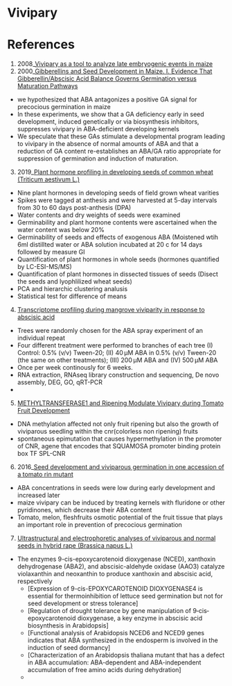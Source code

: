# Vivipary

# References

1. 2008_[Vivipary as a tool to analyze late embryogenic events in maize](https://www.nature.com/articles/hdy200829)
2. 2000_[Gibberellins and Seed Development in Maize. I. Evidence That Gibberellin/Abscisic Acid Balance Governs Germination versus Maturation Pathways](https://www.ncbi.nlm.nih.gov/pmc/articles/PMC58942/)
  -  we hypothesized that ABA antagonizes a positive GA signal for precocious germination in maize
  -  In these experiments, we show that a GA deficiency early in seed development, induced genetically or via biosynthesis inhibitors, suppresses vivipary in ABA-deficient developing kernels
  -  We speculate that these GAs stimulate a developmental program leading to vivipary in the absence of normal amounts of ABA and that a reduction of GA content re-establishes an ABA/GA ratio appropriate for suppression of germination and induction of maturation.
3. 2019_[Plant hormone profiling in developing seeds of common wheat (Triticum aestivum L.)](https://www.ncbi.nlm.nih.gov/pmc/articles/PMC6977454/)
  - Nine plant hormones in developing seeds of field grown wheat varities
  - Spikes were tagged at anthesis and were harvested at 5-day intervals from 30 to 60 days post-anthesis (DPA)
  - Water contents and dry weights of seeds were examined
  - Germinability and plant hormone contents were ascertained when the water content was below 20%
  - Germinability of seeds and effects of exogenous ABA (Moistened wtih 6ml distillted water or ABA solution incubated at 20 c for 14 days followed by measure GI
  - Quantification of plant hormones in whole seeds (hormones quantified by LC-ESI-MS/MS)
  - Quantification of plant hormones in dissected tissues of seeds (Disect the seeds and lyophlilized wheat seeds)
  - PCA and hierarchic clustering analusis
  - Statistical test for difference of means
  
4. [Transcriptome profiling during mangrove viviparity in response to abscisic acid](https://www.nature.com/articles/s41598-018-19236-x#Sec11)
  - Trees were randomly chosen for the ABA spray experiment of an individual repeat
  - Four different treatment were performed to branches of each tree (I) Control: 0.5% (v/v) Tween-20; (II) 40 μM ABA in 0.5% (v/v) Tween-20 (the same on other treatments); (III) 200 μM ABA and (IV) 500 μM ABA
  - Once per week continously for 6 weeks.
  - RNA extraction, RNAseq library construction and sequencing, De novo assembly, DEG, GO, qRT-PCR
  - 
5. [METHYLTRANSFERASE1 and Ripening Modulate Vivipary during Tomato Fruit Development](https://academic.oup.com/plphys/article/183/4/1883/6118552)
  - DNA methylation affected not only fruit ripening but also the growth of viviparous seedling within the cnr(colorless non ripening) fruits
  - spontaneous epimutation that causes hypermethylation in the promoter of CNR, agene that encodes that SQUAMOSA promoter binding protein box TF SPL-CNR


6. 2016_[Seed development and viviparous germination in one accession of a tomato rin mutant](https://www.ncbi.nlm.nih.gov/pmc/articles/PMC4902461/)
  - ABA concentrations in seeds were low during early development and increased later
  - maize vivipary can be induced by treating kernels with fluridone or other pyridinones, which decrease their ABA content
  - Tomato, melon, fleshfruits osmotic potential of the fruit tissue that plays an important role in prevention of precocious germination

7. [Ultrastructural and electrophoretic analyses of viviparous and normal seeds in hybrid rape (Brassica napus L.)](https://sci-hub.se/10.15258/sst.2008.36.2.10)



 * The enzymes 9-cis-epoxycarotenoid dioxygenase (NCED), xanthoxin dehydrogenase (ABA2), and abscisic-aldehyde oxidase (AAO3) catalyze violaxanthin and neoxanthin to produce xanthoxin and abscisic acid, respectively
    - [Expression of 9-cis-EPOXYCAROTENOID DIOXYGENASE4 is essential for thermoinhibition of lettuce seed germination but not for seed development or stress tolerance]
    - [Regulation of drought tolerance by gene manipulation of 9‐cis‐epoxycarotenoid dioxygenase, a key enzyme in abscisic acid biosynthesis in Arabidopsis]
    - [Functional analysis of Arabidopsis NCED6 and NCED9 genes indicates that ABA synthesized in the endosperm is involved in the induction of seed dormancy]
    - [Characterization of an Arabidopsis thaliana mutant that has a defect in ABA accumulation: ABA-dependent and ABA-independent accumulation of free amino acids during dehydration]
    - 
